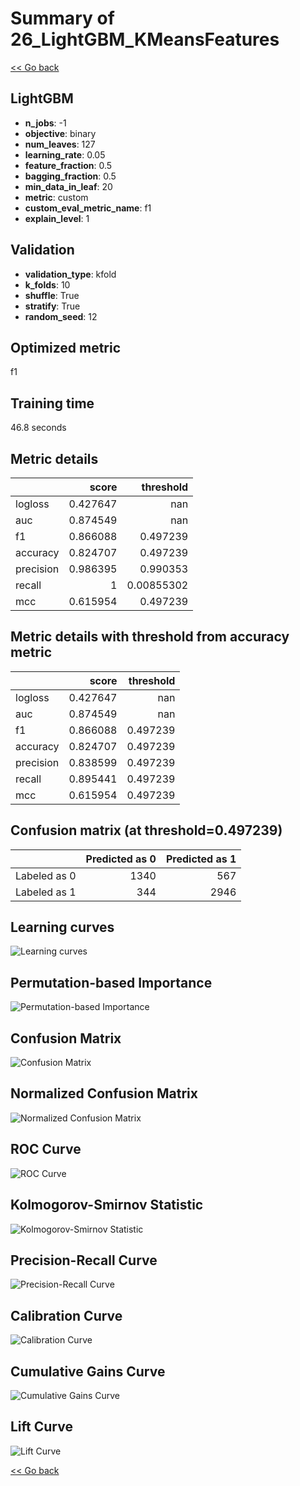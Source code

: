 # Summary of 26_LightGBM_KMeansFeatures

[<< Go back](../README.md)


## LightGBM
- **n_jobs**: -1
- **objective**: binary
- **num_leaves**: 127
- **learning_rate**: 0.05
- **feature_fraction**: 0.5
- **bagging_fraction**: 0.5
- **min_data_in_leaf**: 20
- **metric**: custom
- **custom_eval_metric_name**: f1
- **explain_level**: 1

## Validation
 - **validation_type**: kfold
 - **k_folds**: 10
 - **shuffle**: True
 - **stratify**: True
 - **random_seed**: 12

## Optimized metric
f1

## Training time

46.8 seconds

## Metric details
|           |    score |    threshold |
|:----------|---------:|-------------:|
| logloss   | 0.427647 | nan          |
| auc       | 0.874549 | nan          |
| f1        | 0.866088 |   0.497239   |
| accuracy  | 0.824707 |   0.497239   |
| precision | 0.986395 |   0.990353   |
| recall    | 1        |   0.00855302 |
| mcc       | 0.615954 |   0.497239   |


## Metric details with threshold from accuracy metric
|           |    score |   threshold |
|:----------|---------:|------------:|
| logloss   | 0.427647 |  nan        |
| auc       | 0.874549 |  nan        |
| f1        | 0.866088 |    0.497239 |
| accuracy  | 0.824707 |    0.497239 |
| precision | 0.838599 |    0.497239 |
| recall    | 0.895441 |    0.497239 |
| mcc       | 0.615954 |    0.497239 |


## Confusion matrix (at threshold=0.497239)
|              |   Predicted as 0 |   Predicted as 1 |
|:-------------|-----------------:|-----------------:|
| Labeled as 0 |             1340 |              567 |
| Labeled as 1 |              344 |             2946 |

## Learning curves
![Learning curves](learning_curves.png)

## Permutation-based Importance
![Permutation-based Importance](permutation_importance.png)
## Confusion Matrix

![Confusion Matrix](confusion_matrix.png)


## Normalized Confusion Matrix

![Normalized Confusion Matrix](confusion_matrix_normalized.png)


## ROC Curve

![ROC Curve](roc_curve.png)


## Kolmogorov-Smirnov Statistic

![Kolmogorov-Smirnov Statistic](ks_statistic.png)


## Precision-Recall Curve

![Precision-Recall Curve](precision_recall_curve.png)


## Calibration Curve

![Calibration Curve](calibration_curve_curve.png)


## Cumulative Gains Curve

![Cumulative Gains Curve](cumulative_gains_curve.png)


## Lift Curve

![Lift Curve](lift_curve.png)



[<< Go back](../README.md)

